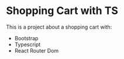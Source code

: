 # Shopping Cart with TS

This is a project about a shopping cart with:

- Bootstrap
- Typescript
- React Router Dom
